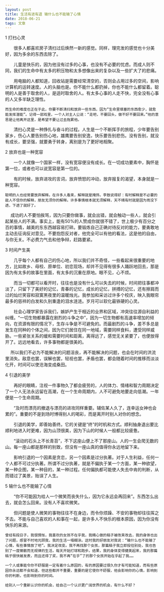 ```yaml
---
layout: post
title: 生活有进有退 输什么也不能输了心情
date: 2018-06-21
tags: 文章
---
```

 
1 打扫心灵

　　很多人都喜欢房子清扫过后焕然一新的感觉。同样，理完发的感觉也十分美好，因为多余的东西去除了。

　　儿童是快乐的，因为他没有过多的心事，也没有不必要的忧虑。而成人则不同，我们的生命中有太多的积压物和太多想像出来的复杂以及一些扩大了的悲痛。

　　用电脑的人都知道，回收站是需要经常清空的，否则会占用过多的空间，影响计算机的运转速度。人的头脑也是。你不能什么都扔掉，你也不能什么都留着。聪明的人是善于取舍的人，是适时取舍的人。有太多心事的人走不快，完全没有心事的人又多半缺乏理性。

    而生命的难度也正在于此，你要不断清扫和放弃一些东西，因为“生命里填塞的东西愈少，就愈能发挥潜能”。记得一部戏里，一个人对主人公说：“走吧，不要回头，做不好不要回来。”他的意思是让他离开这里，是希望不要让过去拖累他。

　　清扫心灵是一种挣扎与奋斗的过程。人生是一个不断挥手的旅程，少年要告别家乡，伤心人要告别伤心地，雄鹰要告别安逸，快乐要告别悲伤。没有告别，就没有成长，要坚强，就要勇于转身，离别是为了更好地相聚。

2 放弃也是一种宽容

　　一个人就像一个国家一样，没有宽容便没有成长。在一切成功要素中，胸怀是第一位，或者也可以说宽容是第一位的。

　　有的时候，放弃进攻的言词，放弃愤怒的冲动，放弃报复的渴望，本身就是一种宽容。

    聪明的人也经常要放弃解释。在许多人看来，解释就是掩饰。李敖说得好：有时解释是不必要的敌人不信你的解释，朋友无须你的解释。许多事情根本就无须解释，天不晴有时就是因为雨没下透，下透了就好了。

　  成功的人不要怕挨骂，因为只要你做事，就会出错，就会触动一些人，就会引起某些人的不满。事实上，能有50%的人赞成你就很不错了，世上极少有百分之百的事情，越美的东东西越容易打碎。要锻炼自己正确对待反对的能力，要勇敢地主动去征询反对意见。不要抱怨反对者，他完全可以有他的看法，这是他的自由，与你无关。不必费力气去和他争辩，赶路要紧。

3 时间产生美

　　几乎每个人都有自己的伤心地，所以我们并不奇怪，一些看起来很重要的地方，比如故乡、母校、原单位、初恋现场，却并不见得有很多人踊跃地回去，那是因为有太多的故事在里面，有太多的沉重在原地。眼不见，心不烦。

　　而当一切都可以看开时，往往也是没有什么可以失去的时候，时间把往事都冲淡了，只留下了美好的记忆，青春的记忆，成长的记忆，拼搏的记忆，还有擦肩而过的灿烂笑容和寂寞黑夜里的温暖烛光。我参加和采访过许多个校庆，映入我眼帘最多的慈祥的白发和久别重逢的泪水涟涟。岁月可以软化最铁硬的心灵。

　　社会心理学家告诉我们，嫉妒产生于相近的业界和区域，冲突往往源自利益的纠缠。“一切生物都暴露在剧烈的斗争之中”，因为一切生物都有高速率增加的倾向，在资源有限的情况下，生存斗争是不可避免的。而最剧烈的斗争，差不多总是发生在同种的个体之间，因为它们居住在同一地域，需要同样食料，遭受同样威胁。一些紧张关系的缓和需要时间和距离，离得远了，感觉无关紧要了，也便放得开了。远远地看去，许多事物都是很美的。　

　  所以我们不必为不能解决的问题沮丧，再不能解决的问题，也会在时间的洪流里消失。敌意也罢，误解也罢，轻视也罢，矛盾也罢，都会随着时间的推移而淡淡化开，时间可以使沧海变成桑田。

4 引退的美学

　　再好的眼睛，注视一件事物久了都会疲劳的，人的体力、情绪和智力周期决定了一个人无法永远留在高潮，在一个生命周期内，人不可避免地要走向低潮。一年便是一个生命周期。

　　“及时而漂亮的撤退与漂亮的进攻同样重要。辅佐某人久了，连幸运女神也会累的”。重要的不是到场时博得别人的喝彩，而是离开时别人对你的想念。

　　引退的美学，即善始善终。它的关键是“终”的时机和方式。顺利抽身退出要比顺利地进入时更难，因为山顶很美，因为下山的时候人一般都比较疲惫。

　　“滚动的石头上不长青苔”，不下这座山便上不了那座山。人的一生会爬无数的山。每一座山都是那样的别致，但没有一座山真的值得你永远地留下来。

　　影响引退的一个因素是贪恋，另一个因素是过分执著。对于人生利益，任何一个人都不可过分执著。所谓不过分执著，就是不偏执于某一个方面，某一种欲望，某一种企图，某一种目的，某一种过程。任何偏执都可能使人失去中肯的判断，从而错过了美景，贻误了人生。

5 输什么也不能输了心情

　　“你不可能因为给人一个微笑而丧失什么，因为它永远会再回来”。东西怎么出去，就会怎么回来。没有人不喜欢微笑。

　　但问题是使人微笑的事物往往不在身边，而令你烦躁、不安的事物却往往挥之不去。不能与自己喜欢的人和事在一起，是许多人不快乐的根本原因，因为你没有快乐的来源。

    曾经有段日子，我很惆怅，我喜欢的女孩不在乎我，我精心做的稿子被改来改去，我的身体也出了问题，感冒不时地光顾我，我的生活一塌糊涂。这时我的好朋友对我说：“输什么也不能输了心情，有些事情放了吧”。我决定改变。我不再找那个女孩，那篇稿子我立即投往别处，我也告别了一度懒散而无规律的生活，每天开始打球和跑步。结果，我的身体变得健美起来，我的那篇稿子很快被发表，而且还得了奖，我不再“在乎”了的那个女孩开始在乎起了我……

    一个人或事能令你不舒服是一定有着什么原因的，有的原因要过很久你才有可能知道，而有些原因你永远都不会知道，但这些都并不重要，重要的是它使你不舒服，他会影响你的心情，影响到你的判断，也影响到你的时间。

    给别人一个重新认识你的机会，给自己一个认识更广阔世界的机会，有什么不好？

